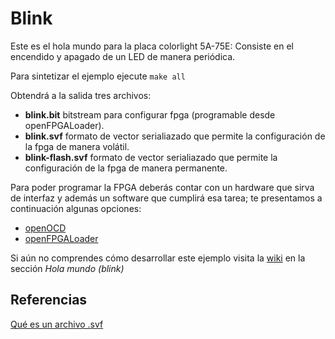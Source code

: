 # Blink

Este es el hola mundo para la placa colorlight 5A-75E: Consiste en el encendido y apagado de un LED de manera periódica.

Para sintetizar el ejemplo ejecute `make all`

Obtendrá a la salida tres archivos:

* **blink.bit** bitstream para configurar fpga (programable desde openFPGALoader).
* **blink.svf** formato de vector serialiazado que permite la configuración de la fpga de manera volátil.
* **blink-flash.svf** formato de vector serialiazado que permite la configuración de la fpga de manera permanente.

Para poder programar la FPGA deberás contar con un hardware que sirva de interfaz y además un software que
cumplirá esa tarea; te presentamos a continuación algunas opciones:

* [openOCD](https://github.com/unal-digital-electronic/litex-and-softcore-projects/tree/master/openocd-tool)
* [openFPGALoader](https://github.com/unal-digital-electronic/litex-and-softcore-projects/tree/master/synthesis-compilation-and-programming-tools/openFPGALoader)

Si aún no comprendes cómo desarrollar este ejemplo visita la
[wiki](https://github.com/unal-digital-electronic/litex-and-softcore-projects/wiki) en la sección
*Hola mundo (blink)*

## Referencias

[Qué es un archivo .svf](https://www.intel.com/content/www/us/en/programmable/quartushelp/13.0/mergedProjects/reference/glossary/def_svf.htm)
